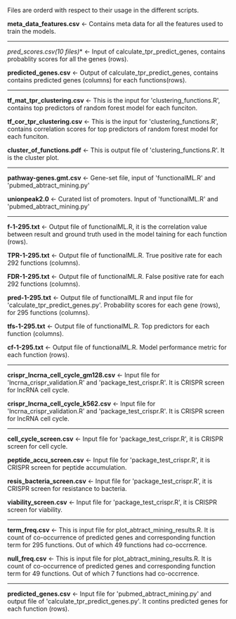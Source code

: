 Files are orderd with respect to their usage in the different scripts.


**meta_data_features.csv** <- Contains meta data for all the features used to train the models.

---

**pred_scores*.csv(10 files)** <- Input of calculate_tpr_predict_genes, contains probablity scores for all the genes (rows). 

**predicted_genes.csv** <- Output of calculate_tpr_predict_genes, contains contains predicted genes (columns) for each functions(rows). 

---


**tf_mat_tpr_clustering.csv** <-  This is the input for 'clustering_functions.R', 
contains top predictors of random forest model for each funciton.

**tf_cor_tpr_clustering.csv** <- This is the input for 'clustering_functions.R', 
contains correlation scores for top predictors of random forest model for each funciton.

**cluster_of_functions.pdf** <- This is output file of 'clustering_functions.R'. It is the cluster plot.

---

**pathway-genes.gmt.csv** <- Gene-set file, input of 'functionalML.R' and 'pubmed_abtract_mining.py'

**unionpeak2.0** <- Curated list of promoters. Input of 'functionalML.R' and 'pubmed_abtract_mining.py'

---

**f-1-295.txt** <- Output file of functionalML.R, it is the correlation value between result and ground truth used in the model taining for each function (rows).

**TPR-1-295.txt** <- Output file of functionalML.R. True positive rate for each 292 functions (columns).

**FDR-1-295.txt** <- Output file of functionalML.R. False positive rate for each 292 functions (columns).

**pred-1-295.txt** <- Output file of functionalML.R and input file for 'calculate_tpr_predict_genes.py'. Probability scores for each gene (rows), for 295 functions (columns).

**tfs-1-295.txt** <- Output file of functionalML.R. Top predictors for each function (columns).

**cf-1-295.txt** <- Output file of functionalML.R. Model performance metric for each function (rows). 

---

**crispr_lncrna_cell_cycle_gm128.csv** <- Input file for 'lncrna_crispr_validation.R' and 'package_test_crispr.R'. It is CRISPR screen for lncRNA cell cycle.

**crispr_lncrna_cell_cycle_k562.csv** <- Input file for 'lncrna_crispr_validation.R' and 'package_test_crispr.R'. It is CRISPR screen for lncRNA cell cycle.

---

**cell_cycle_screen.csv** <- Input file for 'package_test_crispr.R', it is CRISPR screen for cell cycle.

**peptide_accu_screen.csv** <- Input file for 'package_test_crispr.R', it is CRISPR screen for peptide accumulation.

**resis_bacteria_screen.csv** <- Input file for 'package_test_crispr.R', it is CRISPR screen for resistance to bacteria.

**viability_screen.csv** <- Input file for 'package_test_crispr.R', it is CRISPR screen for viability.

---

**term_freq.csv** <- This is input file for plot_abtract_mining_results.R. It is count of co-occurrence of predicted genes and corresponding function term for 295 functions. Out of which 49 functions had co-occrrence.

**null_freq.csv** <- This is input file for plot_abtract_mining_results.R. It is count of co-occurrence of predicted genes and corresponding function term for 49 functions. Out of which 7 functions had co-occrrence.

---

**predicted_genes.csv** <- Input file for 'pubmed_abtract_mining.py' and output file of 'calculate_tpr_predict_genes.py'. It contins predicted genes for each function (rows).
